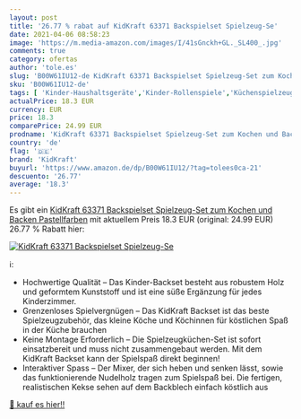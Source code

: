 ```yaml
---
layout: post
title: '26.77 % rabat auf KidKraft 63371 Backspielset Spielzeug-Se'
date: 2021-04-06 08:58:23
image: 'https://m.media-amazon.com/images/I/41sGnckh+GL._SL400_.jpg'
comments: true
category: ofertas
author: 'tole.es'
slug: 'B00W61IU12-de KidKraft 63371 Backspielset Spielzeug-Set zum Kochen und...'
sku: 'B00W61IU12-de'
tags: [ 'Kinder-Haushaltsgeräte','Kinder-Rollenspiele','Küchenspielzeug','Spielzeug','kidkraft', ]
actualPrice: 18.3 EUR
currency: EUR
price: 18.3
comparePrice: 24.99 EUR
prodname: 'KidKraft 63371 Backspielset Spielzeug-Set zum Kochen und Backen  Pastellfarben'
country: 'de'
flag: '🇩🇪'
brand: 'KidKraft'
buyurl: 'https://www.amazon.de/dp/B00W61IU12/?tag=tolees0ca-21'
descuento: '26.77'
average: '18.3'
---
```


Es gibt ein [KidKraft 63371 Backspielset Spielzeug-Set zum Kochen und Backen  Pastellfarben](https://www.amazon.de/dp/B00W61IU12/?tag=tolees0ca-21) mit aktuellem Preis 18.3 EUR (original: 24.99 EUR) 26.77 % Rabatt hier:

[![KidKraft 63371 Backspielset Spielzeug-Se](https://m.media-amazon.com/images/I/41sGnckh+GL._SL400_.jpg)](https://www.amazon.de/dp/B00W61IU12/?tag=tolees0ca-21)

ℹ️:

- Hochwertige Qualität – Das Kinder-Backset besteht aus robustem Holz und geformtem Kunststoff und ist eine süße Ergänzung für jedes Kinderzimmer.
- Grenzenloses Spielvergnügen – Das KidKraft Backset ist das beste Spielzeugzubehör, das kleine Köche und Köchinnen für köstlichen Spaß in der Küche brauchen
- Keine Montage Erforderlich – Die Spielzeugküchen-Set ist sofort einsatzbereit und muss nicht zusammengebaut werden. Mit dem KidKraft Backset kann der Spielspaß direkt beginnen!
- Interaktiver Spass – Der Mixer, der sich heben und senken lässt, sowie das funktionierende Nudelholz tragen zum Spielspaß bei. Die fertigen, realistischen Kekse sehen auf dem Backblech einfach köstlich aus

[🛒 kauf es hier!!](https://www.amazon.de/dp/B00W61IU12/?tag=tolees0ca-21)
